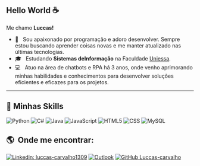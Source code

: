 ## Hello World ☕

Me chamo <strong>Luccas!</strong>

- 🎯 &nbsp; Sou apaixonado por programação e adoro desenvolver. Sempre estou buscando aprender coisas novas e me manter atualizado nas últimas tecnologias. 
- 🎓 &nbsp; Estudando **Sistemas deInformação** na Faculdade <a href="https://uniessa.com.br/">Uniessa</a>.
- 💻 &nbsp; Atuo na área de chatbots e RPA há 3 anos, onde venho aprimorando minhas habilidades e conhecimentos para desenvolver soluções eficientes e eficazes para os projetos.

---

## 🚀 Minhas Skills
  
  ![Python](https://img.shields.io/badge/-Python-333333?style=flat&logo=Python&logoColor=007396)
  ![C#](https://img.shields.io/badge/-csharp-333333?style=flat&logo=csharp&logoColor=007396)
  ![Java](https://img.shields.io/badge/-Java-333333?style=flat&logo=Java&logoColor=007396)
  ![JavaScript](https://img.shields.io/badge/-JavaScript-333333?style=flat&logo=javascript)
  ![HTML5](https://img.shields.io/badge/-HTML5-333333?style=flat&logo=HTML5)
  ![CSS](https://img.shields.io/badge/-CSS-333333?style=flat&logo=CSS3&logoColor=1572B6)
  ![MySQL](https://img.shields.io/badge/-MySQL-333333?style=flat&logo=mysql)

<!--
## ⭐ Informações sobre minha conta GitHub
![GitHub Stats](https://github-readme-stats.vercel.app/api?username=Luccas-carvalho&show_icons=true)
-->

## :earth_americas: &nbsp;Onde me encontrar:

[![Linkedin: luccas-carvalho1309](https://img.shields.io/badge/-luccascarvalho1309-blue?style=flat-square&logo=Linkedin&logoColor=white&link=https://www.linkedin.com/in/luccas-carvalho1309/)](https://www.linkedin.com/in/luccas-carvalho1309/)
[![Outlook](https://img.shields.io/badge/luccascarvalhonobre@hotmail.com-006bed?style=flat-square&logo=microsoft-outlook&logoColor=white&link=mailto:luccascarvalhonobre@hotmail.com)](mailto:luccascarvalhonobre@hotmail.com)
[![GitHub Luccas-carvalho]( https://img.shields.io/github/followers/Luccas-carvalho?label=follow&style=social)](https://github.com/Luccas-carvalho)
